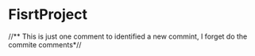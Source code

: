 # FisrtProject
//** This is just one comment to identified a new commint, I forget do the commite comments*//
